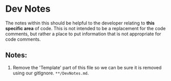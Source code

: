# Dev Notes

The notes within this should be helpful to the developer relating to **this specific area** of code.
This is not intended to be a replacement for the code comments, but rather a place to put
information that is not appropriate for code comments.

## Notes:

1. Remove the 'Template' part of this file so we can be sure it is removed using our gitIgnore.
   `**/DevNotes.md`.
